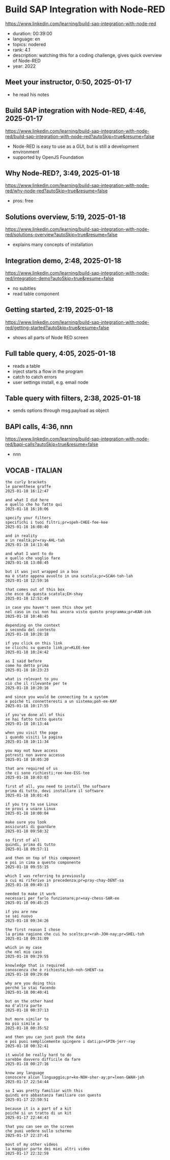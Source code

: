 # Build SAP Integration with Node-RED

https://www.linkedin.com/learning/build-sap-integration-with-node-red

- duration: 00:39:00
- language: en
- topics: nodered
- rank: 4.1
- description: watching this for a coding challenge, gives quick overview of Node-RED
- year: 2022

## Meet your instructor, 0:50, 2025-01-17

- he read his notes

## Build SAP integration with Node-RED, 4:46, 2025-01-17

https://www.linkedin.com/learning/build-sap-integration-with-node-red/build-sap-integration-with-node-red?autoSkip=true&resume=false

- Node-RED is easy to use as a GUI, but is still a development environment
- supported by OpenJS Foundation

## Why Node-RED?, 3:49, 2025-01-18

https://www.linkedin.com/learning/build-sap-integration-with-node-red/why-node-red?autoSkip=true&resume=false

- pros: free

## Solutions overview, 5:19, 2025-01-18

https://www.linkedin.com/learning/build-sap-integration-with-node-red/solutions-overview?autoSkip=true&resume=false

- explains many concepts of installation

## Integration demo, 2:48, 2025-01-18

https://www.linkedin.com/learning/build-sap-integration-with-node-red/integration-demo?autoSkip=true&resume=false

- no subitles
- read table component

## Getting started, 2:19, 2025-01-18

https://www.linkedin.com/learning/build-sap-integration-with-node-red/getting-started?autoSkip=true&resume=false

- shows all parts of Node RED screen

## Full table query, 4:05, 2025-01-18

- reads a table
- inject starts a flow in the program
- catch to catch errors
- user settings install, e.g. email node

## Table query with filters, 2:38, 2025-01-18

- sends options through msg.payload as object

## BAPI calls, 4:36, nnn

https://www.linkedin.com/learning/build-sap-integration-with-node-red/bapi-calls?autoSkip=true&resume=false

- nnn

## VOCAB - ITALIAN

```
the curly brackets
le parenthese graffe
2025-01-18 16:12:47

and what I did here
e quello che ho fatto qui
2025-01-18 16:10:06

specify your filters
specifichi i tuoi filtri;pr=speh-CHEE-fee-kee
2025-01-18 16:08:40

and in reality
e in realtà;pr=ray-AHL-tah
2025-01-18 14:13:46

and what I want to do
e quello che voglio fare
2025-01-18 13:08:45

but it was just wrapped in a box
ma è stato appena avvolto in una scatola;pr=SCAH-toh-lah
2025-01-18 12:59:16

that comes out of this box
che esce da questa scatola;EH-shay
2025-01-18 12:52:49

in case you haven't seen this show yet
nel caso in cui non hai ancora visto questo programma;pr=KAH-zoh
2025-01-18 10:48:45

depending on the context
a seconda del contesto
2025-01-18 10:28:18

if you click on this link
se clicchi su questo link;pr=KLEE-kee
2025-01-18 10:24:42

as I said before
come ho detto prima
2025-01-18 10:23:23

what is relevant to you
ciò che il rilevante per te
2025-01-18 10:20:16

and since you would be connecting to a system
e poiché ti connetteresti a un sistema;poh-ee-KAY
2025-01-18 10:17:55

if you've done all of this
se hai fatto tutto questo
2025-01-18 10:13:44

when you visit the page
i quando visiti la pagina
2025-01-18 10:11:34

you may not have access
potresti non avere accesso
2025-01-18 10:05:20

that are required of us
che ci sono richiesti;ree-kee-ESS-tee
2025-01-18 10:03:03

first of all, you need to install the software
prima di tutto, devi installare il software
2025-01-18 10:01:43

if you try to use Linux
se provi a usare Linux
2025-01-18 10:00:04

make sure you look
assicurati di guardare
2025-01-18 09:58:32

so first of all
quindi, prima di tutto
2025-01-18 09:57:11

and then on top of this component
e poi in cima a questo componente
2025-01-18 09:55:15

which I was referring to previously
a cui mi riferivo in precedenza;pr=pray-chay-DENT-sa
2025-01-18 09:49:13

needed to make it work
necessari per farlo funzionare;pr=nay-chess-SAR-ee
2025-01-18 09:45:25

if you are new
se sei nuovo
2025-01-18 09:34:26

the first reason I chose
la prima ragione che cui ho scelto;pr=rah-JOH-nay;pr=SHEL-toh
2025-01-18 09:31:09

which in my case
che nel mio caso
2025-01-18 09:29:55

knowledge that is required
conoscenza che è richiesta;koh-noh-SHENT-sa
2025-01-18 09:29:04

why are you doing this
perché lo stai facendo
2025-01-18 00:40:41

but on the other hand
ma d'altra parte
2025-01-18 00:37:13

but more similar to
ma più simile a
2025-01-18 00:35:52

and then you can just push the data
e poi puoi semplicemente spingere i dati;pr=SPIN-jerr-ray
2025-01-18 00:32:41

it would be really hard to do
sarebbe davvero difficile da fare
2025-01-18 00:27:16

know any language
conoscere alcun linguaggio;pr=ko-NOH-sher-ay;pr=leen-GWAH-joh
2025-01-17 22:54:44

so I was pretty familiar with this
quindi ero abbastanza familiare con questo
2025-01-17 22:50:51

because it is a part of a kit
poiché si un tratto di un kit
2025-01-17 22:44:43

that you can see on the screen
che puoi vedere sullo schermo
2025-01-17 22:37:41

most of my other videos
la maggior parte dei miei altri video
2025-01-17 22:32:59
```
